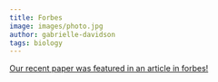 ```yaml
---
title: Forbes
image: images/photo.jpg
author: gabrielle-davidson
tags: biology
---
```


[Our recent paper was featured in an article in forbes!](https://www.forbes.com/sites/grrlscientist/2024/12/03/wild-birds-health-and-survival-is-affected-by-gut-microbiome/) 
